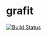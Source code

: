 # grafit

[![Build Status](https://travis-ci.com/grafit-io/grafit.svg?branch=master)](https://travis-ci.com/grafit-io/grafit)